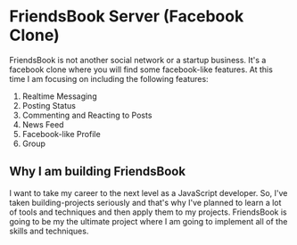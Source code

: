 # FriendsBook Server (Facebook Clone)

FriendsBook is not another social network or a startup business. It's a facebook clone where you will find some facebook-like features. At this time I am focusing on including the following features:

1. Realtime Messaging
2. Posting Status
3. Commenting and Reacting to Posts
4. News Feed
5. Facebook-like Profile
6. Group

## Why I am building FriendsBook

I want to take my career to the next level as a JavaScript developer. So, I've taken building-projects seriously and that's why I've planned to learn a lot of tools and techniques and then apply them to my projects. FriendsBook is going to be my the ultimate project where I am going to implement all of the skills and techniques.
